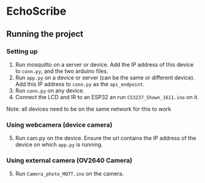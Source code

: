 # EchoScribe

## Running the project

### Setting up

1. Run mosquitto on a server or device. Add the IP address of this device to `conn.py`, and the two arduino files.
2. Run `app.py` on a device or server (can be the same or different device). Add this IP address to `conn.py` as the `api_endpoint`.
3. Run `conn.py` on any device.
4. Connect the LCD and IR to an ESP32 an run `CS3237_Shawn_1611.ino` on it. 

Note: all devices need to be on the same network for this to work

### Using webcamera (device camera)
5. Run cam.py on the device. Ensure the url contains the IP address of the device on which `app.py` is running.

### Using external camera (OV2640 Camera)
5. Run `Camera_photo_MQTT.ino` on the camera. 
